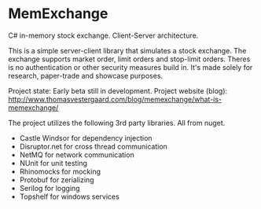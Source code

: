 # MemExchange
C# in-memory stock exchange. Client-Server architecture.

This is a simple server-client library that simulates a stock exchange.
The exchange supports market order, limit orders and stop-limit orders.
Theres is no authentication or other security measures build in. It's made solely for research, paper-trade and showcase purposes.

Project state: Early beta still in development.
Project website (blog): http://www.thomasvestergaard.com/blog/memexchange/what-is-memexchange/

The project utilizes the following 3rd party libraries. All from nuget.

- Castle Windsor for dependency injection
- Disruptor.net for cross thread communication
- NetMQ for network communication
- NUnit for unit testing
- Rhinomocks for mocking
- Protobuf for zerializing
- Serilog for logging
- Topshelf for windows services
